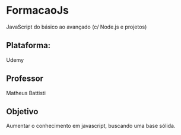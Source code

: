 # FormacaoJs
JavaScript do básico ao avançado (c/ Node.js e projetos)


## Plataforma:
Udemy

## Professor
Matheus Battisti

## Objetivo
Aumentar o conhecimento em javascript, buscando uma base sólida.

